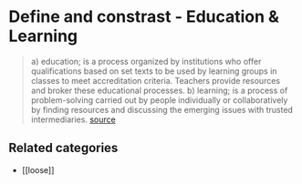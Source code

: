 # Define and constrast - Education & Learning

> a) education; is a process organized by institutions who offer qualifications based on set texts to be used by learning groups in classes to meet accreditation criteria. Teachers provide resources and broker these educational processes.
> b) learning; is a process of problem-solving carried out by people individually or collaboratively by finding resources and discussing the emerging issues with trusted intermediaries. [source](https://heutagogicarchive.wordpress.com/2011/04/11/emergent-learning-model/)

## Related categories

- [[loose]]

